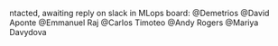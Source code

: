 ntacted, awaiting reply on slack in MLops board:
	@Demetrios
	@David Aponte
	@Emmanuel Raj
	@Carlos Timoteo
	@Andy Rogers
	@Mariya Davydova

